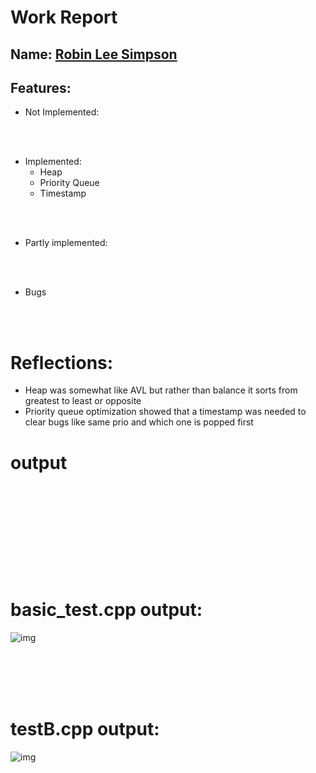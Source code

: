 
# Work Report

## Name: <ins> Robin Lee Simpson  </ins>

## Features:

- Not Implemented:

<br><br>

- Implemented:
  - Heap
  - Priority Queue
  - Timestamp

<br><br>

- Partly implemented:

<br><br>

- Bugs

<br><br>

# Reflections:

- Heap was somewhat like AVL but rather than balance it sorts from greatest to least or opposite
- Priority queue optimization showed that a timestamp was needed to clear bugs like same prio and which one is popped first

# **output**
<pre>
<br/><br/><br/><br/>

</pre>


<br/><br/>

# basic_test.cpp output:

![img](https://i.imgur.com/NiOAVV4.png)


<br/><br/><br/><br/>

# testB.cpp output:

![img](https://i.imgur.com/U1ONYq1.png)



